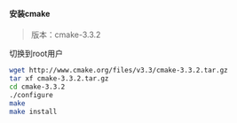 #### 安装cmake
> 版本：cmake-3.3.2

切换到root用户
```sh
wget http://www.cmake.org/files/v3.3/cmake-3.3.2.tar.gz
tar xf cmake-3.3.2.tar.gz
cd cmake-3.3.2
./configure
make
make install
```
